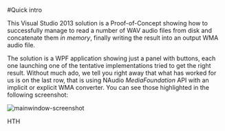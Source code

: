 #Quick intro

This Visual Studio 2013 solution is a Proof-of-Concept showing how to successfully manage to read a number of WAV audio files from disk and concatenate them *in memory*, finally writing the result into an output WMA audio file.

The solution is a WPF application showing just a panel with buttons, each one launching one of the tentative implementations tried to get the right result. Without much ado, we tell you right away that what has worked for us is on the last row, that is using NAudio *MediaFoundation* API with an implicit or explicit WMA converter. You can see those highlighted in the following screenshot: 

![mainwindow-screenshot](https://cloud.githubusercontent.com/assets/3185573/6617213/b89781e6-c8b6-11e4-9e7c-2c96f1294db5.png)

HTH
